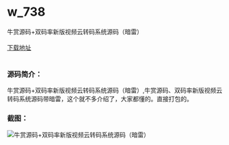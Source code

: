 # w_738
牛赏源码+双码率新版视频云转码系统源码（暗雷）
<br/></br>
[下载地址](https://www.uuid2.com/738.html "下载地址")
<br/></br>
<h3>源码简介：</h3>
<p>牛赏源码+双码率新版视频云转码系统源码（暗雷）,牛赏源码、双码率新版视频云转码系统源码带暗雷，这个就不多介绍了，大家都懂的。直接打包的。<p>
<h3>截图：</h3>
<img src="https://www.uuid2.com/wp-content/uploads/img/202105/8203f59575.jpg" alt="牛赏源码+双码率新版视频云转码系统源码（暗雷）">
